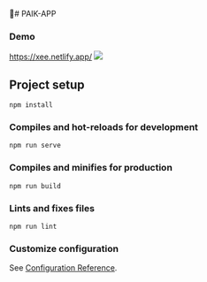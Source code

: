🚀# PAIK-APP

### Demo
<a href="https://https://xee.netlify.app" target="_blank">https://xee.netlify.app/</a>
<img src="https://img.shields.io/badge/이름-색상코드?style=flat-square&logo=로고명&logoColor=로고색"/>

## Project setup
```
npm install
```

### Compiles and hot-reloads for development
```
npm run serve
```

### Compiles and minifies for production
```
npm run build
```

### Lints and fixes files
```
npm run lint
```

### Customize configuration
See [Configuration Reference](https://cli.vuejs.org/config/).
